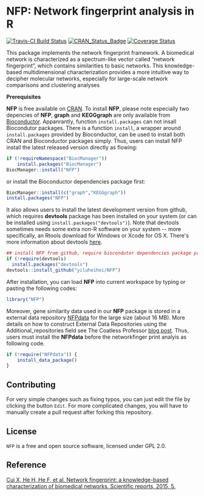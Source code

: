 # NFP: Network fingerprint analysis in R

[![Travis-CI Build Status](https://travis-ci.org/yiluheihei/NFP.svg?branch=master)](https://travis-ci.org/yiluheihei/NFP)
[![CRAN_Status_Badge](http://www.r-pkg.org/badges/version/NFP)](https://cran.r-project.org/package=NFP)
[![Coverage Status](https://img.shields.io/codecov/c/github/yiluheihei/NFP/master.svg)](https://codecov.io/github/yiluheihei/NFP?branch=master)

This package implements the network fingerprint framework. A biomedical network is characterized as a spectrum-like vector called “network fingerprint”, which contains similarities to basic networks. This knowledge-based multidimensional characterization provides a more intuitive way to decipher molecular networks, especially for large-scale network comparisons and clustering analyses

**Prerequisites**

**NFP** is free available on [CRAN](https://cran.r-project.org).  To install **NFP**, please note especially two depencies of **NFP**, **graph** and **KEGGgraph** are only available from [Bioconductor](www.bioconductor.org). Appanrantly, function `install.packages` can not insall Biocondutor packages. There is a function `install`, a wrapper around `install.packages`
provided by Bioconductor, can be used to install both CRAN and Bioconductor
packages simply. Thus, users can install NFP
install the latest released version directly as flowing:


```R
if (!requireNamespace("BiocManager"))
    install.packages("BiocManager")
BiocManager::install("NFP")
```

or install the  Bioconductor dependencies package first:

```R 
BiocManager::install(c("graph","KEGGgraph"))
install.packages("NFP")
```

It also allows users to install the latest development version from github, which requires  **devtools** package has been installed on your system (or can be installed using `install.packages("devtools")`). Note that devtools sometimes needs some extra non-R software on your system -- more specifically, an Rtools download for Windows or Xcode for OS X. There's more information about devtools
[here](https://github.com/hadley/devtools).
  
```R
## install NFP from github, require biocondutor dependencies package pre-installed
if (!require(devtools) 
  install.packages("devtools") 
devtools::install_github("yiluheihei/NFP") 
```


After installation, you can load **NFP** into current workspace by typing or pasting the following codes:

 ```R
library("NFP")
 ```

 Moreover, gene similarity data used in our **NFP** package is stored in a external data repository [NFPdata](https://github.com/yiluheihei/datarepo) for the large size (about 16 MB). More details on how to construct External Data Repositories using the Additional\_repositories field see The Coatless Professor [blog post](http://thecoatlessprofessor.com/programming/r-data-packages-in-external-data-repositories-using-the-additional\_repositories-field/). Thus, users must install the **NFPdata** before the networkfinger print analyis as following code.

```R
if (!require("NFPdata")) {
    install_data_package()
}
```

## Contributing

For very simple changes such as fixing typos, you can just edit the file by clicking the button `Edit`. 
For more complicated changes, you will have to manually create a pull request after forking this repository.
 
## License

`NFP` is a free and open source software, licensed under GPL 2.0.

## Reference

[Cui X, He H, He F, et al. Network fingerprint: a knowledge-based characterization of biomedical networks. Scientific reports, 2015, 5.](http://www.nature.com/articles/srep13286)

